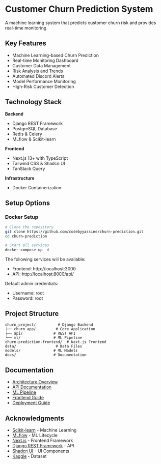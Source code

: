 # Customer Churn Prediction System

A machine learning system that predicts customer churn risk and provides real-time monitoring.

## Key Features

- Machine Learning-based Churn Prediction
- Real-time Monitoring Dashboard
- Customer Data Management
- Risk Analysis and Trends
- Automated Discord Alerts
- Model Performance Monitoring
- High-Risk Customer Detection

## Technology Stack

**Backend**
- Django REST Framework
- PostgreSQL Database
- Redis & Celery
- MLflow & Scikit-learn

**Frontend**
- Next.js 13+ with TypeScript
- Tailwind CSS & Shadcn UI
- TanStack Query

**Infrastructure**
- Docker Containerization

## Setup Options

###  Docker Setup
```bash
# Clone the repository
git clone https://github.com/codebyyassine/churn-prediction.git
cd churn-prediction

# Start all services
docker-compose up -d
```

The following services will be available:
- Frontend: http://localhost:3000
- API: http://localhost:8000/api/

Default admin credentials:
- Username: root
- Password: root

## Project Structure
```
churn_project/          # Django Backend
├── churn_app/         # Core Application
├── api/              # REST API
└── ml/               # ML Pipeline
churn-prediction-frontend/  # Next.js Frontend
data/                  # Data Files
models/               # ML Models
docs/                 # Documentation
```

## Documentation
- [Architecture Overview](docs/ARCHITECTURE.md)
- [API Documentation](docs/API.md)
- [ML Pipeline](docs/ML_PIPELINE.md)
- [Frontend Guide](docs/FRONTEND.md)
- [Deployment Guide](docs/DEPLOYMENT.md)

## Acknowledgments
- [Scikit-learn](https://scikit-learn.org/) - Machine Learning
- [MLflow](https://mlflow.org/) - ML Lifecycle
- [Next.js](https://nextjs.org/) - Frontend Framework
- [Django REST Framework](https://www.django-rest-framework.org/) - API
- [Shadcn UI](https://ui.shadcn.com/) - UI Components
- [Kaggle](https://www.kaggle.com/datasets/gauravtopre/bank-customer-churn-dataset) - Dataset
